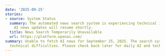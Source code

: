 ```yaml
---
date: '2025-09-25'
stories:
- source: System Status
  summary: The automated news search system is experiencing technical issues. Daily
    AI news updates will resume shortly.
  title: News Search Temporarily Unavailable
  url: https://platform.openai.com/
summary: Unable to fetch AI news for September 25, 2025. The search system encountered
  technical difficulties. Please check back later for daily AI and tech news updates.
---
```


<!-- Generated with AI web search 2025-09-25 13:07 UTC -->
